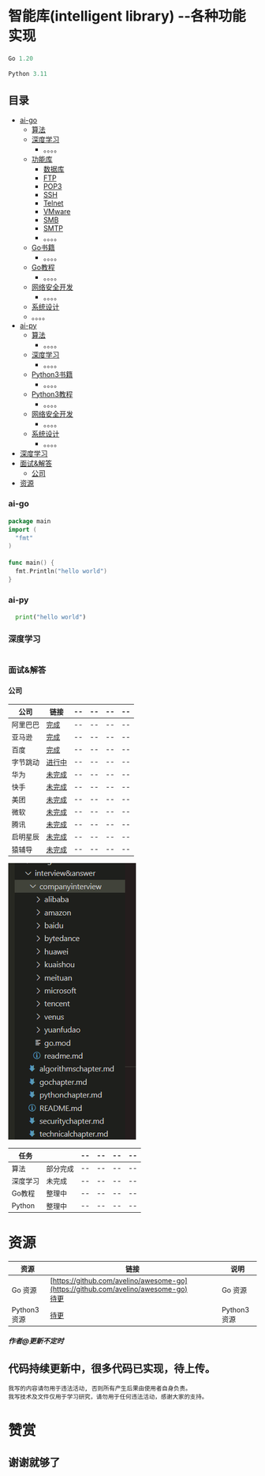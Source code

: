 # 智能库(intelligent library) --各种功能实现
```go
Go 1.20

```

```python
Python 3.11

```

## 目录
  - [ai-go](#ai-go)
    - [算法](#算法)
    - [深度学习](#Go深度学习)
      - 。。。。
    - [功能库](#功能库)
      - [数据库](#数据库)
      - [FTP](#FTP)
      - [POP3](#POP3)
      - [SSH](#SSH)
      - [Telnet](#Telnet)
      - [VMware](#VMWare)
      - [SMB](#SMB)
      - [SMTP](#SMTP)
      - 。。。。
    - [Go书籍](#Go书籍)
      - 。。。。
    - [Go教程](#Go教程)
      - 。。。。
    - [网络安全开发](#Go网络安全开发)
      - 。。。。
    - [系统设计](#Go系统设计)
     - 。。。。
  - [ai-py](#ai-py)
    - [算法](#算法)
      - 。。。。
    - [深度学习](#py深度学习)
      - 。。。。
    - [Python3书籍](#Python3书籍)
      - 。。。。
    - [Python3教程](#Python3教程)
      - 。。。。
    - [网络安全开发](#py网络安全开发)
      - 。。。。
    - [系统设计](#py系统设计)
      - 。。。。
  - [深度学习](#深度学习)
  - [面试&解答](#面试&解答)
    - [公司](#公司)
  - [资源](#资源)


### ai-go
```go
package main
import (
  "fmt"
)

func main() {
  fmt.Println("hello world")
}
```

### ai-py
```python
  print("hello world")
```

### 深度学习
```

```

### 面试&解答
#### 公司
|公司|链接|--|--|--|--|
|---|---|---|---|---|---|
|阿里巴巴|[完成](https://github.com/pzspsh/intelligentlibrary/tree/main/interview%26answer/companyinterview/alibaba)|--|--|--|--|
|亚马逊|[完成](https://github.com/pzspsh/intelligentlibrary/tree/main/interview%26answer/companyinterview/amazon)|--|--|--|--|
|百度|[完成](https://github.com/pzspsh/intelligentlibrary/tree/main/interview%26answer/companyinterview/baidu)|--|--|--|--|
|字节跳动|[进行中](https://github.com/pzspsh/intelligentlibrary/tree/main/interview%26answer/companyinterview/bytedance)|--|--|--|--|
|华为|[未完成](https://github.com/pzspsh/intelligentlibrary/tree/main/interview%26answer/companyinterview/huawei)|--|--|--|--|
|快手|[未完成](https://github.com/pzspsh/intelligentlibrary/tree/main/interview%26answer/companyinterview/kuaishou)|--|--|--|--|
|美团|[未完成](https://github.com/pzspsh/intelligentlibrary/tree/main/interview%26answer/companyinterview/meituan)|--|--|--|--|
|微软|[未完成](https://github.com/pzspsh/intelligentlibrary/tree/main/interview%26answer/companyinterview/microsoft)|--|--|--|--|
|腾讯|[未完成](https://github.com/pzspsh/intelligentlibrary/tree/main/interview%26answer/companyinterview/tencent)|--|--|--|--|
|启明星辰|[未完成](https://github.com/pzspsh/intelligentlibrary/tree/main/interview%26answer/companyinterview/venus)|--|--|--|--|
|猿辅导|[未完成](https://github.com/pzspsh/intelligentlibrary/tree/main/interview%26answer/companyinterview/yuanfudao)|--|--|--|--|

![Image](https://github.com/pzspsh/intelligentlibrary/blob/main/images/companyinterview.png)

|任务              |                 |--|--|--|--|
|-----------------|----------------|--|--|--|--|
|算法              |部分完成         |--|--|--|--|
|深度学习          |未完成          |--|--|--|--|
|Go教程            |整理中           |--|--|--|--|
|Python           |整理中           |--|--|--|--|

# 资源
|资源|链接|说明|
|---|---|---|
|Go 资源|   [https://github.com/avelino/awesome-go](https://github.com/avelino/awesome-go)<br> [待更]()     |Go 资源|
|Python3 资源|   [待更]()    |Python3 资源|

##### 作者@更新不定时

## 代码持续更新中，很多代码已实现，待上传。
```
我写的内容请勿用于违法活动, 否则所有产生后果由使用者自身负责。
我写技术及文件仅用于学习研究，请勿用于任何违法活动，感谢大家的支持。
```
# 赞赏
## 谢谢就够了